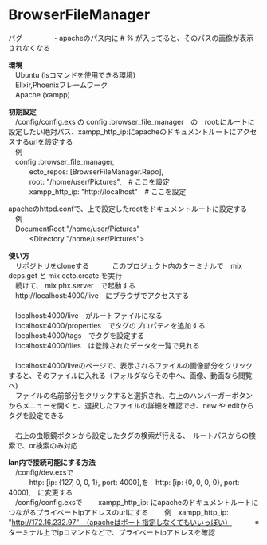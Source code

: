 # BrowserFileManager

バグ　　　
　・apacheのパス内に # % が入ってると、そのパスの画像が表示されなくなる

**環境**  
　Ubuntu (lsコマンドを使用できる環境)  
　Elixir,Phoenixフレームワーク  
　Apache (xampp)  

**初期設定**  
　/config/config.exs の config :browser_file_manager　の　root:にルートに設定したい絶対パス、xampp_http_ip:にapacheのドキュメントルートにアクセスするurlを設定する  
　例  
　config :browser_file_manager,  
　　　ecto_repos: [BrowserFileManager.Repo],  
　　　root: "/home/user/Pictures",　# ここを設定  
　　　xampp_http_ip: "http://localhost"　# ここを設定  
   
 apacheのhttpd.confで、上で設定したrootをドキュメントルートに設定する  
　例  
　DocumentRoot "/home/user/Pictures"  
　　　<Directory "/home/user/Pictures">  

**使い方**  
　リポジトリをcloneする　　
　このプロジェクト内のターミナルで　mix deps.get と mix ecto.create を実行  
　続けて、 mix phx.server　で起動する  
　http://localhost:4000/live　にブラウザでアクセスする  
　  
　localhost:4000/live　がルートファイルになる  
　localhost:4000/properties　でタグのプロパティを追加する  
　localhost:4000/tags　でタグを設定する  
　localhost:4000/files　は登録されたデータを一覧で見れる  
　  
　localhost:4000/liveのページで、表示されるファイルの画像部分をクリックすると、そのファイルに入れる（フォルダならその中へ、画像、動画なら閲覧へ)  
　ファイルの名前部分をクリックすると選択され、右上のハンバーガーボタンからメニューを開くと、選択したファイルの詳細を確認でき、new や editからタグを設定できる  
　  
　右上の虫眼鏡ボタンから設定したタグの検索が行える、　ルートパスからの検索で、or検索のみ対応  
   
**lan内で接続可能にする方法**  
　/config/dev.exsで  
　　　http: [ip: {127, 0, 0, 1}, port: 4000],を　http: [ip: {0, 0, 0, 0}, port: 4000],　に変更する  
　/config/config.exsで
  　　xampp_http_ip: にapacheのドキュメントルートにつながるプライベートipアドレスのurlにする
  　　例　xampp_http_ip: "http://172.16.232.97"　（apacheはポート指定しなくてもいいっぽい）
　　　※　ターミナル上でipコマンドなどで、プライベートipアドレスを確認
